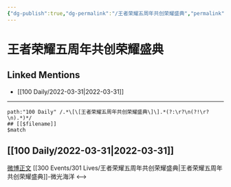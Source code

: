 ```yaml
---
{"dg-publish":true,"dg-permalink":"/王者荣耀五周年共创荣耀盛典","permalink":"/王者荣耀五周年共创荣耀盛典/"}
---
```


# 王者荣耀五周年共创荣耀盛典

## Linked Mentions
- [[100 Daily/2022-03-31\|2022-03-31]]


---

```expander
path:"100 Daily" /.*\[\[王者荣耀五周年共创荣耀盛典\]\].*(?:\r?\n(?!\r?\n).*)*/
## [[$filename]]
$match
```
## [[100 Daily/2022-03-31\|2022-03-31]]
[微博正文](https://m.weibo.cn/1784505431/4753181827400375) [[300 Events/301 Lives/王者荣耀五周年共创荣耀盛典\|王者荣耀五周年共创荣耀盛典]]-微光海洋
<-->
